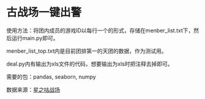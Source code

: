 # 古战场一键出警

使用方法：将团内成员的游戏ID以每行一个的形式，存储在menber_list.txt下，然后运行main.py即可。

menber_list_top.txt内是目前团排第一的天团的数据，作为测试用。

deal.py内有输出为xls文件的代码，想要输出为xls时把注释去掉即可。

需要的包：pandas, seaborn, numpy

数据来源：[星之咕战场](http://info.gbfteamraid.fun/web/index#)